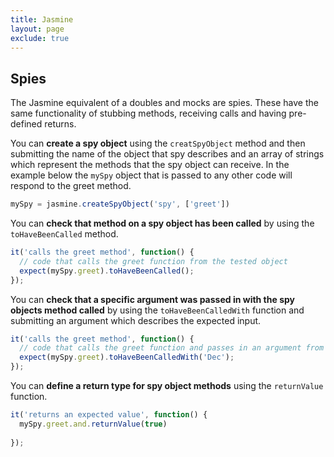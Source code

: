 ```yaml
---
title: Jasmine
layout: page
exclude: true
---
```


## Spies

The Jasmine equivalent of a doubles and mocks are spies. These have the same functionality of stubbing methods, receiving calls and having pre-defined returns.

You can **create a spy object** using the `creatSpyObject` method and then submitting the name of the object that spy describes and an array of strings which represent the methods that the spy object can receive. In the example below the `mySpy` object that is passed to any other code will respond to the greet method.
```js
mySpy = jasmine.createSpyObject('spy', ['greet'])
```

You can **check that method on a spy object has been called** by using the `toHaveBeenCalled` method.
```js
it('calls the greet method', function() {
  // code that calls the greet function from the tested object
  expect(mySpy.greet).toHaveBeenCalled();
});
```

You can **check that a specific argument was passed in with the spy objects method called** by using the `toHaveBeenCalledWith` function and submitting an argument which describes the expected input.
```js
it('calls the greet method', function() {
  // code that calls the greet function and passes in an argument from the tested object
  expect(mySpy.greet).toHaveBeenCalledWith('Dec');
});
```

You can **define a return type for spy object methods** using the `returnValue` function.
```js
it('returns an expected value', function() {
  mySpy.greet.and.returnValue(true)
  
});
```
<!--stackedit_data:
eyJoaXN0b3J5IjpbLTk4MDIwNzYzMywxNDk2MjA3NjQ2LC0xMj
EzMjUxNDczLDExOTI4MjY1MzQsLTU4OTkyNTkzMF19
-->